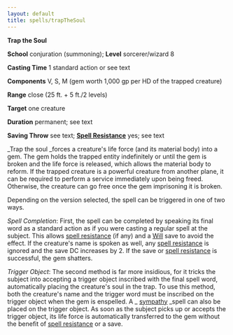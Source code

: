 ```yaml
---
layout: default
title: spells/trapTheSoul
---
```

 **Trap the Soul**

**School** conjuration (summoning); **Level** sorcerer/wizard 8

**Casting Time** 1 standard action or see text

**Components** V, S, M (gem worth 1,000 gp per HD of the trapped creature)

**Range** close (25 ft. + 5 ft./2 levels)

**Target** one creature

**Duration** permanent; see text

**Saving Throw** see text; **[Spell Resistance](../glossary#_spell-resistance)** yes; see text

_Trap the soul _forces a creature's life force (and its material body) into a gem. The gem holds the trapped entity indefinitely or until the gem is broken and the life force is released, which allows the material body to reform. If the trapped creature is a powerful creature from another plane, it can be required to perform a service immediately upon being freed. Otherwise, the creature can go free once the gem imprisoning it is broken.

Depending on the version selected, the spell can be triggered in one of two ways.

_Spell Completion_: First, the spell can be completed by speaking its final word as a standard action as if you were casting a regular spell at the subject. This allows [spell resistance](../glossary#_spell-resistance) (if any) and a [Will](../combat#_will) save to avoid the effect. If the creature's name is spoken as well, any [spell resistance](../glossary#_spell-resistance) is ignored and the save DC increases by 2. If the save or [spell resistance](../glossary#_spell-resistance) is successful, the gem shatters.

_Trigger Object_: The second method is far more insidious, for it tricks the subject into accepting a trigger object inscribed with the final spell word, automatically placing the creature's soul in the trap. To use this method, both the creature's name and the trigger word must be inscribed on the trigger object when the gem is enspelled. A _ [sympathy](sympathy#_sympathy) _spell can also be placed on the trigger object. As soon as the subject picks up or accepts the trigger object, its life force is automatically transferred to the gem without the benefit of [spell resistance](../glossary#_spell-resistance) or a save.

